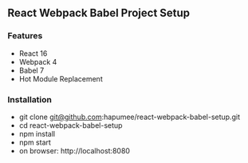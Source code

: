 ## React Webpack Babel Project Setup

### Features
- React 16  
- Webpack 4  
- Babel 7  
- Hot Module Replacement

### Installation
- git clone git@github.com:hapumee/react-webpack-babel-setup.git
- cd react-webpack-babel-setup
- npm install
- npm start
- on browser: http://localhost:8080
